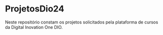# ProjetosDio24
Neste repositório constam os projetos solicitados pela plataforma de cursos da Digital Inovation One DIO.
